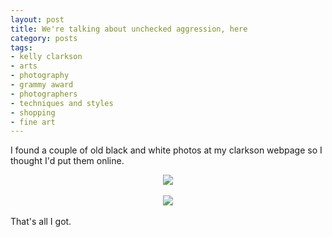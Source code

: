```yaml
---
layout: post
title: We're talking about unchecked aggression, here
category: posts
tags:
- kelly clarkson
- arts
- photography
- grammy award
- photographers
- techniques and styles
- shopping
- fine art
---
```

<p>I found a couple of old black and white photos at my clarkson webpage so I
thought I'd put them online.
<center><img src="http://web.archive.org/web/20050305133544im_/http://unsure.org/images/dragonfly.jpg"></center>

<br>
<center><img src="http://web.archive.org/web/20050305133544im_/http://unsure.org/images/lines.jpg"></center>
<br>
That's all I got.</p>
